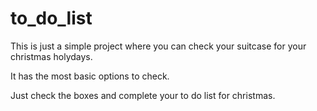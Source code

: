 # to_do_list

This is just a simple project where you can check your suitcase for your christmas holydays.

It has the most basic options to check.

Just check the boxes and complete your to do list for christmas. 
